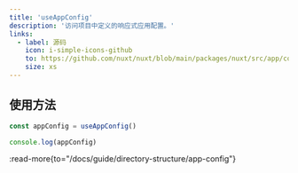 ```yaml
---
title: 'useAppConfig'
description: '访问项目中定义的响应式应用配置。'
links:
  - label: 源码
    icon: i-simple-icons-github
    to: https://github.com/nuxt/nuxt/blob/main/packages/nuxt/src/app/config.ts
    size: xs
---
```


## 使用方法

```ts
const appConfig = useAppConfig()

console.log(appConfig)
```

:read-more{to="/docs/guide/directory-structure/app-config"}